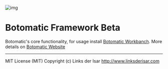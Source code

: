 ![img](https://botomatic.io/favicon.png)

# Botomatic Framework Beta

Botomatic's core functionality, for usage install [Botomatic Workbanch](https://github.com/botomatic-php/workbench). More details on [Botomatic Website](http://botomatic.io)

---

MIT License (MIT) Copyright (c) Links der Isar <http://www.linksderisar.com>
